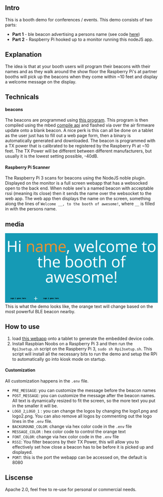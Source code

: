 ## Intro
This is a booth demo for conferences / events.  This demo consists of two parts:
- **Part 1** - ble beacon advertising a persons name (see code [here](https://developer.mbed.org/users/mbedAustin/code/ble-scanner-demo-beacon/))
- **Part 2** - Raspberry Pi hooked up to a monitor running this nodeJS app. 

## Explanation
The idea is that at your booth users will program their beacons with their names and as they walk around the show floor the Raspberry Pi's at partner booths will pick up the beacons when they come within ~10 feet and display a welcome message on the display. 

## Technicals

#### beacons
The beacons are programmed using [this program](https://developer.mbed.org/users/mbedAustin/code/ble-scanner-demo-beacon/). This program is then compiled using the mbed [compile api](https://developer.mbed.org/handbook/Compile-API) and flashed via over the air firmware update onto a blank beacon. A nice perk is this can all be done on a tablet as the user just has to fill out a web page form, then a binary is automatically generated and downloaded. The beacon is programmed with a TX power that is calibrated to be registered by the Raspberry Pi at ~10 feet. The TX Power will be different between different manufacturers, but usually it is the lowest setting possible, -40dB.

#### Raspberry Pi Scanner
The Raspberry Pi 3 scans for beacons using the NodeJS noble plugin. Displayed on the monitor is a full screen webapp that has a websocked open to the back end. When noble see's a named beacon with acceptable rssi (meaning its close) then it sends the name over the websocket to the web app. The web app then displays the name on the screen, something along the lines of `Welcome __, to the booth of awesome!`, where `__` is filled in with the persons name. 

## media
![Screenshot](https://github.com/BlackstoneEngineering/ble-scanner-station-demo/blob/master/screenshot.PNG)<br>
This is what the demo looks like, the orange text will change based on the most powerful BLE beacon nearby. 

## How to use
1. load [this webapp](https://github.com/ARMmbed/mbed-compile-api-js/tree/dac-demo) onto a tablet to generate the embedded device code.
2. Install Raspbian Noobs on a Raspberry Pi 3 and then run the `Rpi3setup.sh` script on the Raspberry Pi 3, `sudo sh Rpi3setup.sh`. This script will install all the necessary bits to run the demo and setup the RPi to automatically go into kiosk mode on startup. 


#### Customization
All customization happens in the `.env` file.
- `PRE_MESSAGE`: you can customize the message before the beacon names
- `POST_MESSAGE`: you can customize the message after the beacon names. All text is dynamically resized to fit the screen, so the more text you put in the smaller it will be. 
- `LOGO_2`,`LOGO_1` : you can change the logos by changing the logo1.png and logo2.png. You can also remove all logos by commenting out the logo lines in the `.env` file.
- `BACKGROUND_COLOR`: change via hex color code in the `.env` file
- `MESSAGE_COLOR` : hex color code to control the orange text
- `FONT_COLOR`: change via hex color code in the `.env` file
- `RSSI`: You filter beacons by their TX Power, this will allow you to effectively set how close a beacon has to be before it is picked up and displayed.
- `PORT`: this is the port the webapp can be accessed on, the default is 8080

## Liscense
Apache 2.0, feel free to re-use for personal or commercial needs. 


